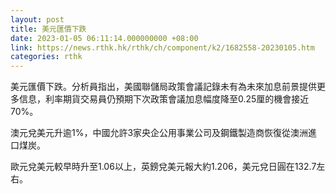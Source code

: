 ```yaml
---
layout: post
title: 美元匯價下跌
date: 2023-01-05 06:11:14.000000000 +08:00
link: https://news.rthk.hk/rthk/ch/component/k2/1682558-20230105.htm
categories: rthk
---
```


美元匯價下跌。分析員指出，美國聯儲局政策會議記錄未有為未來加息前景提供更多信息，利率期貨交易員仍預期下次政策會議加息幅度降至0.25厘的機會接近70%。

澳元兌美元升逾1%，中國允許3家央企公用事業公司及鋼鐵製造商恢復從澳洲進口煤炭。

歐元兌美元較早時升至1.06以上，英鎊兌美元報大約1.206，美元兌日圓在132.7左右。
